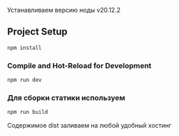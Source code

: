 Устанавливаем версию ноды v20.12.2

## Project Setup

```sh
npm install
```

### Compile and Hot-Reload for Development

```sh
npm run dev
```

### Для сборки статики используем

```sh
npm run build
```

Содержимое dist заливаем на любой удобный хостинг
